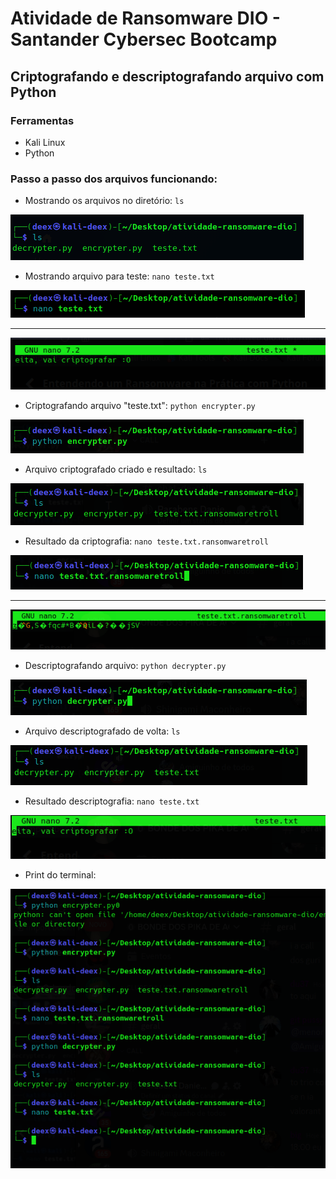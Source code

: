 # Atividade de Ransomware DIO - Santander Cybersec Bootcamp

## Criptografando e descriptografando arquivo com Python

### Ferramentas

- Kali Linux
- Python

### Passo a passo dos arquivos funcionando:

- Mostrando os arquivos no diretório: ``` ls ```

![Alt text](./imgs/mostrando_arquivos.png)

- Mostrando arquivo para teste: ``` nano teste.txt ```

![Alt text](./imgs/entrando_em_teste.png)

---

![Alt text](./imgs/texto_teste.png)

- Criptografando arquivo "teste.txt": ``` python encrypter.py ```
  
![Alt text](./imgs/rodando_ransomware.png)

- Arquivo criptografado criado e resultado: ``` ls ```

![Alt text](./imgs/arquivo_criptografado_criado.png)

- Resultado da criptografia: ``` nano teste.txt.ransomwaretroll ```

![Alt text](./imgs/entrando_arquivo_criptografado.png)

---

![Alt text](./imgs/resultado_criptografia.png)

- Descriptografando arquivo: ``` python decrypter.py ```

![Alt text](./imgs/rodando_decrypter.png)

- Arquivo descriptografado de volta: ``` ls ```

![Alt text](./imgs/arquivo_descriptografado.png)

- Resultado descriptografia: ``` nano teste.txt ```

![Alt text](./imgs/resultado_decrypter.png)

- Print do terminal:

![Alt text](./imgs/print_terminal.png)


